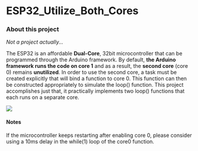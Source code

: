 <h1>ESP32_Utilize_Both_Cores</h1>
<h3>About this project</h3>
<i>Not a project actually...</i><br>
<p>The ESP32 is an affordable <b>Dual-Core</b>, 32bit microcontroller that can be programmed through the Arduino framework. By default, <b>the Arduino framework runs the code on core 1</b> and as a result, the <b>second core</b> (core 0) remains <b>unutilized</b>. In order to use the second core, a task must be created explicitly that will bind a function to core 0. This function can then be constructed appropriately to simulate the loop() function. This project accomplishes just that, it practically implements two loop() functions that each runs on a separate core.</p>

<img src = "https://user-images.githubusercontent.com/11696874/78470885-6cc45680-7735-11ea-913f-6fce72890a00.JPG">

<h4>Notes</h4>
  If the microcontroller keeps restarting after enabling core 0, please consider using a 10ms delay in the while(1) loop of the core0 function.
